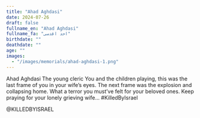 ```yaml
---
title: "Ahad Aghdasi"
date: 2024-07-26
draft: false
fullname_en: "Ahad Aghdasi"
fullname_fa: "احد اقدسی"
birthdate: ""
deathdate: ""
age: ""
images:
  - "/images/memorials/ahad-aghdasi-1.png"
---
```


Ahad Aghdasi
The young cleric
You and the children playing, this was the last frame of you in your wife’s eyes. The next frame was the explosion and collapsing home. What a terror you must’ve felt for your beloved ones.
Keep praying for your lonely grieving wife…
#KilledByIsrael

@KILLEDBYISRAEL